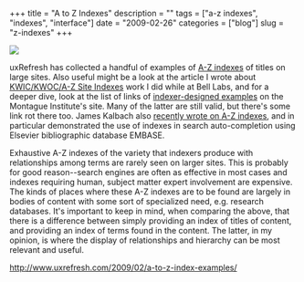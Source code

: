 +++
title = "A to Z Indexes"
description = ""
tags = ["a-z indexes", "indexes", "interface"]
date = "2009-02-26"
categories = ["blog"]
slug = "z-indexes"
+++



  <div class="notebook-screenshot"><a href="http://www.uxrefresh.com/2009/02/a-to-z-index-examples/"><img src="//media.konigi.com/bluga/wt49a6a9ad425ae.jpg"/></a></div><p>uxRefresh has collected a handful of examples of <a href="http://www.uxrefresh.com/2009/02/a-to-z-index-examples/">A-Z indexes</a> of titles on large sites. Also useful might be a look at the article I wrote about <a href="#">KWIC/KWOC/A-Z Site Indexes</a> work I did while at Bell Labs, and for a deeper dive, look at the list of links of <a href="http://www.montague.com/review/AtoZ.htm">indexer-designed examples</a> on the Montague Institute's site. Many of the latter are still valid, but there's some link rot there too. James Kalbach also <a href="http://experiencinginformation.wordpress.com/2009/02/24/a-z-index-examples/">recently wrote on A-Z indexes</a>, and in particular demonstrated the use of indexes in search auto-completion using Elsevier bibliographic database EMBASE.</p>
<p>Exhaustive A-Z indexes of the variety that indexers produce with relationships among terms are rarely seen on larger sites. This is probably for good reason--search engines are often as effective in most cases and indexes requiring human, subject matter expert involvement are expensive. The kinds of places where these A-Z indexes are to be found are largely in bodies of content with some sort of specialized need, e.g. research databases. It's important to keep in mind, when comparing the above, that there is a difference between simply providing an index of titles of content, and providing an index of terms found in the content. The latter, in my opinion, is where the display of relationships and hierarchy can be most relevant and useful.</p>
    
  <a href="http://www.uxrefresh.com/2009/02/a-to-z-index-examples/">http://www.uxrefresh.com/2009/02/a-to-z-index-examples/</a>
